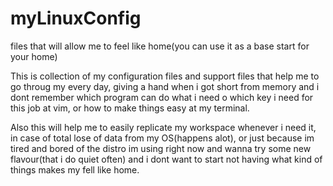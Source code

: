 # myLinuxConfig
files that will allow me to feel like home(you can use it as a base start for your home)

This is collection of my configuration files and support files that help me to go throug
my every day, giving a hand when i got short from memory and i dont remember which program 
can do what i need o which key i need for this job at vim, or how to make things easy at my
terminal.

Also this will help me to easily replicate my workspace whenever i need it, in case of total 
lose of data from my OS(happens alot), or just because im tired and bored of the distro im 
using right now and wanna try some new flavour(that i do quiet often) and i dont want to start
not having what kind of things makes my fell like home.
